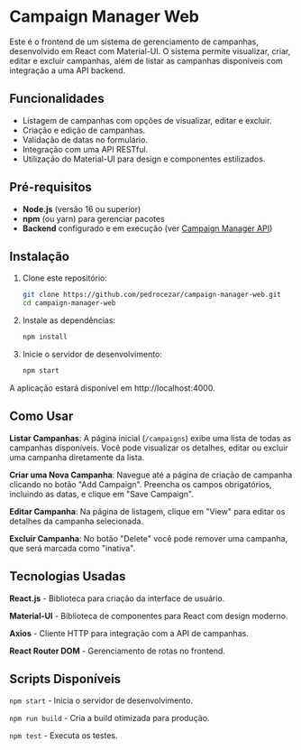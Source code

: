 # Campaign Manager Web

Este é o frontend de um sistema de gerenciamento de campanhas, desenvolvido em React com Material-UI. O sistema permite visualizar, criar, editar e excluir campanhas, além de listar as campanhas disponíveis com integração a uma API backend.

## Funcionalidades

- Listagem de campanhas com opções de visualizar, editar e excluir.
- Criação e edição de campanhas.
- Validação de datas no formulário.
- Integração com uma API RESTful.
- Utilização do Material-UI para design e componentes estilizados.

## Pré-requisitos

- **Node.js** (versão 16 ou superior)
- **npm** (ou yarn) para gerenciar pacotes
- **Backend** configurado e em execução (ver [Campaign Manager API](https://github.com/pedrocezar/campaign-manager-ai))

## Instalação

1. Clone este repositório:

   ```bash
   git clone https://github.com/pedrocezar/campaign-manager-web.git
   cd campaign-manager-web
2. Instale as dependências:
    ````bash
    npm install
3. Inicie o servidor de desenvolvimento:
    ```bash
    npm start
A aplicação estará disponível em http://localhost:4000.

## Como Usar
**Listar Campanhas**: A página inicial (`/campaigns`) exibe uma lista de todas as campanhas disponíveis. Você pode visualizar os detalhes, editar ou excluir uma campanha diretamente da lista.

**Criar uma Nova Campanha**: Navegue até a página de criação de campanha clicando no botão "Add Campaign". Preencha os campos obrigatórios, incluindo as datas, e clique em "Save Campaign".

**Editar Campanha**: Na página de listagem, clique em "View" para editar os detalhes da campanha selecionada.

**Excluir Campanha**: No botão "Delete" você pode remover uma campanha, que será marcada como "inativa".

## Tecnologias Usadas
**React.js** - Biblioteca para criação da interface de usuário.

**Material-UI** - Biblioteca de componentes para React com design moderno.

**Axios** - Cliente HTTP para integração com a API de campanhas.

**React Router DOM** - Gerenciamento de rotas no frontend.

## Scripts Disponíveis
`npm start` - Inicia o servidor de desenvolvimento.

`npm run build` - Cria a build otimizada para produção.

`npm test` - Executa os testes.

